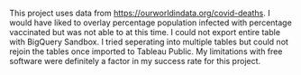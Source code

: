 This project uses data from https://ourworldindata.org/covid-deaths.
I would have liked to overlay percentage population infected with percentage vaccinated but was not able to at this time.  I could not export entire table with BigQuery Sandbox. I tried seperating into multiple tables but could not rejoin the tables once imported to Tableau Public.
My limitations with free software were definitely a factor in my success rate for this project.
